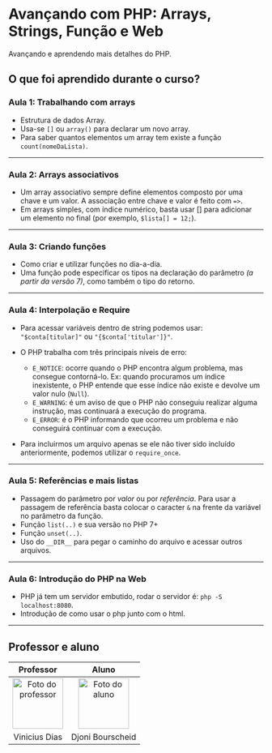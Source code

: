 # Avançando com PHP: Arrays, Strings, Função e Web

Avançando e aprendendo mais detalhes do PHP.

## O que foi aprendido durante o curso?

### Aula 1: Trabalhando com arrays

- Estrutura de dados Array.
- Usa-se `[]` ou `array()` para declarar um novo array.
- Para saber quantos elementos um array tem existe a função `count(nomeDaLista)`.

---

### Aula 2: Arrays associativos

- Um array associativo sempre define elementos composto por uma chave e um valor. A associação entre chave e valor é feito com `=>`.
- Em arrays simples, com índice numérico, basta usar [] para adicionar um elemento no final (por exemplo, `$lista[] = 12;`).

---

### Aula 3: Criando funções

- Como criar e utilizar funções no dia-a-dia.
- Uma função pode especificar os tipos na declaração do parâmetro *(a partir da versão 7)*, como também o tipo do retorno.

---

### Aula 4: Interpolação e Require

- Para acessar variáveis dentro de string podemos usar: `"$conta[titular]"` ou `"{$conta['titular']}"`.

- O PHP trabalha com três principais níveis de erro:
  - `E_NOTICE`: ocorre quando o PHP encontra algum problema, mas consegue contorná-lo. Ex: quando procuramos um índice inexistente, o PHP entende que esse índice não existe e devolve um valor nulo (`Null`).  
  - `E_WARNING`: é um aviso de que o PHP não conseguiu realizar alguma instrução, mas continuará a execução do programa.
  - `E_ERROR`: é o PHP informando que ocorreu um problema e não conseguirá continuar com a execução.

- Para incluirmos um arquivo apenas se ele não tiver sido incluído anteriormente, podemos utilizar o `require_once`.

---

### Aula 5: Referências e mais listas

- Passagem do parâmetro por *valor* ou por *referência*. Para usar a passagem de referência basta colocar o caracter `&` na frente da variável no parâmetro da função.
- Função `list(..)` e sua versão no PHP 7+
- Função `unset(..)`.
- Uso do `__DIR__` para pegar o caminho do arquivo e acessar outros arquivos.

---

### Aula 6: Introdução do PHP na Web

- PHP já tem um servidor embutido, rodar o servidor é: `php -S localhost:8080`.
- Introdução de como usar o php junto com o html.

---

## Professor e aluno

Professor | Aluno
:---:     | :---:
<a href="https://github.com/cviniciussdias" target="_blank" rel="noopener noreferrer"><img width="100" height="100" src="https://github.com/cviniciussdias.png" alt="Foto do professor" title="Foto do professor"></a> | <a href="https://github.com/djonibourscheid" target="_blank" rel="noopener noreferrer"><img width="100" height="100" src="https://github.com/djonibourscheid.png" alt="Foto do aluno" title="Foto do aluno"></a>
Vinicius Dias | Djoni Bourscheid

